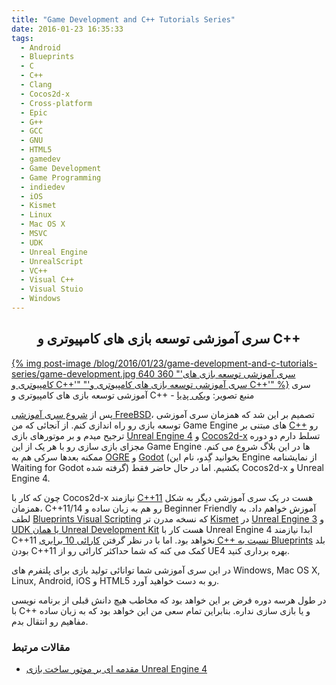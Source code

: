 ```yaml
---
title: "Game Development and C++ Tutorials Series"
date: 2016-01-23 16:35:33
tags:
  - Android
  - Blueprints
  - C
  - C++
  - Clang
  - Cocos2d-x
  - Cross-platform
  - Epic
  - G++
  - GCC
  - GNU
  - HTML5
  - gamedev
  - Game Development
  - Game Programming
  - indiedev
  - iOS
  - Kismet
  - Linux
  - Mac OS X
  - MSVC
  - UDK
  - Unreal Engine
  - UnrealScript
  - VC++
  - Visual C++
  - Visual Stuio
  - Windows
---
```


## <center>سری آموزشی توسعه بازی های کامپیوتری و C++</center> ##

[{% img post-image /blog/2016/01/23/game-development-and-c-tutorials-series/game-development.jpg 640 360 "'سری آموزشی توسعه بازی های کامپیوتری و C++'" "'سری آموزشی توسعه بازی های کامپیوتری و C++'" %}](/blog/2016/01/23/game-development-and-c-tutorials-series/game-development.jpg)
<span class="post-image-title">سری آموزشی توسعه بازی های کامپیوتری و C++ -  منبع تصویر: [ویکی پدیا](https://en.wikipedia.org/wiki/File:Vg_development_icon.svg)</span>

پس از [شروع سری آموزشی FreeBSD](/blog/2016/01/23/the-history-of-freebsd/)، تصمیم بر این شد که همزمان سری آموزشی توسعه بازی رو راه اندازی کنم. از آنجائی که من Game Engine های مبتنی بر [C++](https://en.wikipedia.org/wiki/C%2B%2B) رو ترجیح میدم و بر موتورهای بازی [Unreal Engine 4](https://www.unrealengine.com/) و [Cocos2d-x](http://www.cocos2d-x.org/) تسلط دارم دو دوره مجزای بازی سازی رو با هر یک از این Game Engine ها در این بلاگ شروع می کنم. ممکنه بعدها سرکی هم به [OGRE](http://www.ogre3d.org/) و [Godot]( http://www.godotengine.org/) (بخوانید گِدو، نام این Engine از نمایشنامه Waiting for Godot گرفته شده) بکشیم. اما در حال حاضر فقط Cocos2d-x و Unreal Engine 4.

چون که کار با Cocos2d-x نیازمند [C++11](https://en.wikipedia.org/wiki/C%2B%2B11) هست در یک سری آموزشی دیگر به شکل همزمان، C++11/14 رو هم به زبان ساده و Beginner Friendly آموزش خواهم داد. به لطف [Blueprints Visual Scripting](https://docs.unrealengine.com/latest/INT/Engine/Blueprints/index.html) که نسخه مدرن تر [Kismet](https://udn.epicgames.com/Three/KismetHome.html) در [Unreal Engine 3](https://en.wikipedia.org/wiki/Unreal_Engine#Unreal_Engine_3) و [UDK یا همان Unreal Development Kit](https://en.wikipedia.org/wiki/Unreal_Engine#Unreal_Development_Kit) هست کار با Unreal Engine 4 ابدا نیازمند C++11 نخواهد بود. اما با در نظر گرفتن [کارائی 10 برابری C++ نسبت به Blueprints](https://forums.unrealengine.com/showthread.php?3035-New-Twitch-livestream-with-Fortnite-developers-Thursday-April-17&p=19464&viewfull=1#post19464) بلد بودن C++11 کمک می کنه که شما حداکثر کارائی رو از UE4 بهره برداری کنید.

در این سری آموزشی شما توانائی تولید بازی برای پلتفرم های Windows, Mac OS X, Linux, Android, iOS  و HTML5 رو به دست خواهید آورد.

در طول هرسه دوره فرض بر این خواهد بود که مخاطب هیچ دانش قبلی از برنامه نویسی با C++ و یا بازی سازی نداره. بنابراین تمام سعی من این خواهد بود که به زبان ساده مفاهیم رو انتقال بدم.

<!-- more -->

### مقالات مرتبط ###

* [مقدمه ای بر موتور ساخت بازی Unreal Engine 4](/blog/2016/01/25/unreal-engine-4-introduction/)

